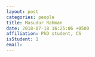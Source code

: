 ```yaml
---
layout: post
categories: people
title: Masudur Rahman
date: 2018-07-18 16:25:06 +0500
affiliation: PhD student, CS
isStudent: 1
email: 
---
```

